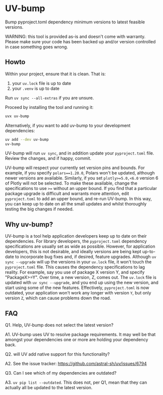 # UV-bump

Bump pyproject.toml dependency minimum versions to latest feasible versions.

WARNING: this tool is provided as-is and doesn't come with warranty.
Please make sure your code has been backed up and/or version controlled in case something goes wrong.


## Howto

Within your project, ensure that it is clean. That is:

1. your `uv.lock` file is up to date
2. your `.venv` is up to date

Run `uv sync --all-extras` if you are unsure.

Proceed by installing the tool and running it:

```bash
uvx uv-bump
```

Alternatively, if you want to add uv-bump to your development dependencies:
```bash
uv add --dev uv-bump
uv-bump
```
UV-bump will run `uv sync`, and in addition update your `pyproject.toml` file.
Review the changes, and if happy, commit.

UV-bump will respect your currently set version pins and bounds.
For example, if you specify `polars==1.20.0`, Polars won't be updated, although newer versions are available.
Similarly, if you set `plotly>=5.0,<6.0` version 6 of Plotly will not be selected.
To make these available, change the specifications to use `>=` without an upper bound.
If you find that a particular package upgrade is difficult and warrants more attention, edit `pyproject.toml` to add an upper bound, and re-run
UV-bump.
In this way, you can keep up to date on all the small updates and whilst thoroughly testing the big changes if needed.


## Why uv-bump?
UV-bump is a tool help application developers keep up to date on their dependencies.
For library developers, the `pyproject.toml` dependency specifications are usually set as wide as possible.
However, for application developers, this is not desirable, and ideally versions are being kept up-to-date to incorporate bug fixes and, if desired, feature upgrades.
Although `uv sync --upgrade` will up the versions in your `uv.lock` file, it won't touch the `pyproject.toml` file.
This causes the dependency specifications to lag reality.
For example, say you use of package X version Y, and specify "PackageX>=Y".
Over time, a new version, Z, comes out.
The `uv.lock` file is updated with `uv sync --upgrade`, and you end up using the new version, and start using some of the new features.
Effectively, `pyproject.toml` is now outdated, your application won't work any longer with version `Y`, but only version `Z`, which can cause problems down the road. 


## FAQ

Q1. Help, UV-bump does not select the latest version?

A1. UV-bump uses UV to resolve package requirements. It may well be that amongst your dependencies one or more are holding
   your dependency back.


Q2. will UV add native support for this functionality?

A2. See the issue tracker: https://github.com/astral-sh/uv/issues/6794


Q3. Can I see which of my dependencies are outdated?

A3. `uv pip list --outdated`. This does not, per Q1, mean that they can actually all be updated to the latest version.
